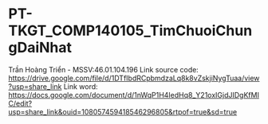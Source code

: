 # PT-TKGT_COMP140105_TimChuoiChungDaiNhat
Trần Hoàng Triển - MSSV:46.01.104.196
Link source code: https://drive.google.com/file/d/1DTfIbdRCpbmdzaLq8k8vZskjiNygTuaa/view?usp=share_link 
Link word: https://docs.google.com/document/d/1nWqP1H4IedHq8_Y21oxIGjdJIDgKfMIC/edit?usp=share_link&ouid=108057459418546296805&rtpof=true&sd=true 
